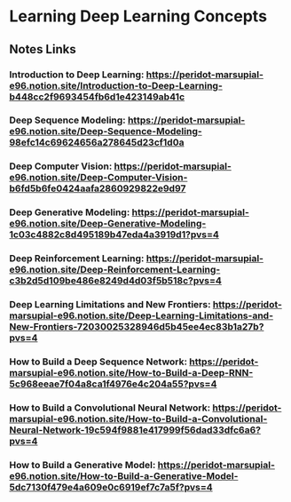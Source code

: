 # Learning Deep Learning Concepts

## Notes Links

### Introduction to Deep Learning: https://peridot-marsupial-e96.notion.site/Introduction-to-Deep-Learning-b448cc2f9693454fb6d1e423149ab41c
### Deep Sequence Modeling: https://peridot-marsupial-e96.notion.site/Deep-Sequence-Modeling-98efc14c69624656a278645d23cf1d0a
### Deep Computer Vision: https://peridot-marsupial-e96.notion.site/Deep-Computer-Vision-b6fd5b6fe0424aafa2860929822e9d97
### Deep Generative Modeling: https://peridot-marsupial-e96.notion.site/Deep-Generative-Modeling-1c03c4882c8d495189b47eda4a3919d1?pvs=4
### Deep Reinforcement Learning: https://peridot-marsupial-e96.notion.site/Deep-Reinforcement-Learning-c3b2d5d109be486e8249d4d03f5b518c?pvs=4
### Deep Learning Limitations and New Frontiers: https://peridot-marsupial-e96.notion.site/Deep-Learning-Limitations-and-New-Frontiers-72030025328946d5b45ee4ec83b1a27b?pvs=4
### How to Build a Deep Sequence Network: https://peridot-marsupial-e96.notion.site/How-to-Build-a-Deep-RNN-5c968eeae7f04a8ca1f4976e4c204a55?pvs=4
### How to Build a Convolutional Neural Network: https://peridot-marsupial-e96.notion.site/How-to-Build-a-Convolutional-Neural-Network-19c594f9881e417999f56dad33dfc6a6?pvs=4
### How to Build a Generative Model: https://peridot-marsupial-e96.notion.site/How-to-Build-a-Generative-Model-5dc7130f479e4a609e0c6919ef7c7a5f?pvs=4
